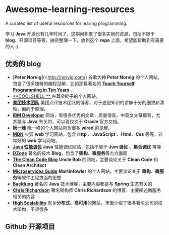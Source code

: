 # Awesome-learning-resources
A curated list of useful resources for learing programming.

学习 **Java** 开发也有几年时间了，这期间积累了很多实用的资源，包括不限于 **blog**、开源项目等等，抽空整理一下，放到这个 **repo** 上面，希望能帮助到有需要的人 :)

## 优秀的 blog
* [**Peter Norvig**](<http://norvig.com/)  谷歌大神 **Peter Norvig** 的个人网站，包含了很多独特的编程见解，比如那篇著名的  [**Teach Yourself Programming in Ten Years**](https://norvig.com/21-days.html ) 。
* [**COOLSHELL ** ](https://coolshell.cn/) 左耳朵耗子的个人网站。
* [**美团技术团队**](https://tech.meituan.com/)  美团点评技术团队的博客，对于底层知识的讲解十分的细致和清晰，偏向于原理。
* [**IBM Developer**](https://developer.ibm.com/)  网站，有很多优秀的文章，质量很高，中英文文章都有，尤其是与  **Java** 有关的，可以说仅次于 **Oracle** 官方文档。
* [**阮一峰**](www.ruanyifeng.com/home.html) 阮一峰的个人网站包含很多 **wired** 的见解。
* [**MDN**](https://developer.mozilla.org/) 火狐 **web** 学习网站，包含 **Http** 、**JavaScript** 、**Html**、**Css** 等等，非常好的 **web** 学习网站。
* [**Java 性能调优**](http://java-performance.info/) **Java** 性能调优网站，包括不限于 **Jvm 调优** 、**集合调优** 等等
* [**DZone**](https://dzone.com/) 著名的技术 **Blog**，包含了**架构**、**微服务**等方方面面
* [**The Clean Code Blog**](https://blog.cleancoder.com/) **Uncle Bob** 的网站，主要谈论关于 **Clean Code** 和 **Clean Architect**
* [**Microservices Guide**](https://martinfowler.com/microservices/)  **Martinfowler** 的个人网站，主要谈论关于 **重构**、**微服务**等软件工程方面的思想
* [**Baeldung**](http://www.baeldung.com/)  著名的 **Java** 技术博客，主要内容都是与 **Spring** 生态有关的
* [**Chris Richardson**](https://www.chrisrichardson.net/blog.html) 著名架构师 **Chris Richardson** 的博客，主要阐述微服务相关的内容
* [**High Scalability**](http://highscalability.com/)  有关**分布式、高可用**的网站，里面介绍了很多著名公司的技术架构，干货很多

## Github 开源项目

